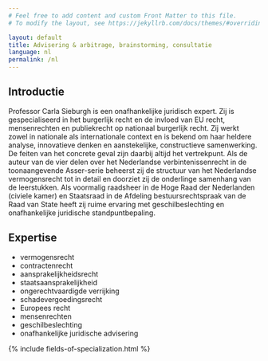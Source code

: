 ```yaml
---
# Feel free to add content and custom Front Matter to this file.
# To modify the layout, see https://jekyllrb.com/docs/themes/#overriding-theme-defaults

layout: default
title: Advisering & arbitrage, brainstorming, consultatie
language: nl
permalink: /nl
---
```

## Introductie

Professor Carla Sieburgh is een onafhankelijke juridisch expert. Zij is
gespecialiseerd in het burgerlijk recht en de invloed van EU recht,
mensenrechten en publiekrecht op nationaal burgerlijk recht. Zij werkt zowel in
nationale als internationale context en is bekend om haar heldere analyse,
innovatieve denken en aanstekelijke, constructieve samenwerking. De feiten
van het concrete geval zijn daarbij altijd het vertrekpunt. Als de auteur van de
vier delen over het Nederlandse verbintenissenrecht in de toonaangevende
Asser-serie beheerst zij de structuur van het Nederlandse vermogensrecht tot
in detail en doorziet zij de onderlinge samenhang van de leerstukken. Als
voormalig raadsheer in de Hoge Raad der Nederlanden (civiele kamer) en
Staatsraad in de Afdeling bestuursrechtspraak van de Raad van State heeft zij
ruime ervaring met geschilbeslechting en onafhankelijke juridische
standpuntbepaling.

## Expertise

- vermogensrecht
- contractenrecht
- aansprakelijkheidsrecht
- staatsaansprakelijkheid
- ongerechtvaardigde verrijking
- schadevergoedingsrecht
- Europees recht
- mensenrechten
- geschilbeslechting
- onafhankelijke juridische advisering

{% include fields-of-specialization.html %}
